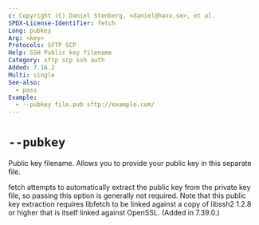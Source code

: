 ```yaml
---
c: Copyright (C) Daniel Stenberg, <daniel@haxx.se>, et al.
SPDX-License-Identifier: fetch
Long: pubkey
Arg: <key>
Protocols: SFTP SCP
Help: SSH Public key filename
Category: sftp scp ssh auth
Added: 7.16.2
Multi: single
See-also:
  - pass
Example:
  - --pubkey file.pub sftp://example.com/
---
```


# `--pubkey`

Public key filename. Allows you to provide your public key in this separate
file.

fetch attempts to automatically extract the public key from the private key
file, so passing this option is generally not required. Note that this public
key extraction requires libfetch to be linked against a copy of libssh2 1.2.8
or higher that is itself linked against OpenSSL. (Added in 7.39.0.)

